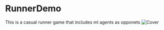 # RunnerDemo
This is a casual runner game that includes ml agents as opponets
![Cover](https://user-images.githubusercontent.com/9268751/110983893-6b56d180-837b-11eb-8221-0a2b05bd0f68.png)
